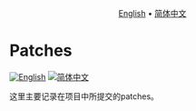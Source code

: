 <p align="center">
  <a href="https://github.com/ChenMiaoi/GSoC-2025-Final-Report/blob/main/more-details/patches/README.md">English</a> •
  <a href="https://github.com/ChenMiaoi/GSoC-2025-Final-Report/blob/main/more-details/patches/README_zh.md">简体中文</a>
</p>

# Patches

[![English](https://img.shields.io/badge/Language-English-blue)](https://github.com/ChenMiaoi/GSoC-2025-Final-Report/blob/main/more-details/patches/README)
[![简体中文](https://img.shields.io/badge/语言-简体中文-red)](https://github.com/ChenMiaoi/GSoC-2025-Final-Report/blob/main/more-details/patches/README_zh.md)

这里主要记录在项目中所提交的patches。

